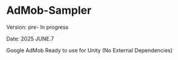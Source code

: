 # AdMob-Sampler

Version: pre- In progress

Date: 2025 JUNE.7

Google AdMob Ready to use for Unity (No External Dependencies)
